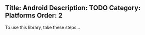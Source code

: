 Title: Android
Description: TODO
Category: Platforms
Order: 2
---
To use this library, take these steps...